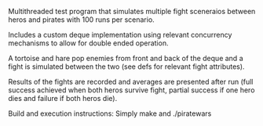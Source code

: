 Multithreaded test program that simulates multiple fight sceneraios between heros and pirates with 100 runs per scenario.

Includes a custom deque implementation using relevant concurrency mechanisms to allow for double ended operation.

A tortoise and hare pop enemies from front and back of the deque and a fight is simulated between the two (see defs for relevant fight attributes).

Results of the fights are recorded and averages are presented after run (full success achieved when both heros survive fight, partial success if one hero dies and failure if both heros die).

Build and execution instructions:
Simply make and ./piratewars
